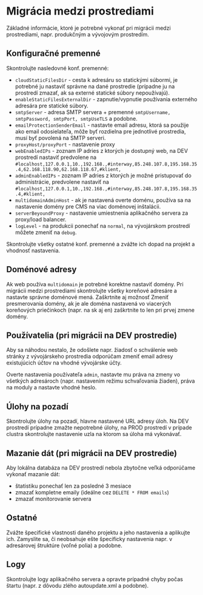 # Migrácia medzi prostrediami

Základné informácie, ktoré je potrebné vykonať pri migrácii medzi prostrediami, napr. produkčným a vývojovým prostredím.

## Konfiguračné premenné

Skontrolujte nasledovné konf. premenné:

- `cloudStaticFilesDir` - cesta k adresáru so statickými súbormi, je potrebné ju nastaviť správne na dané prostredie (prípadne ju na prostredí zmazať, ak sa externé statické súbory nepoužívajú).
- `enableStaticFilesExternalDir` - zapnutie/vypnutie používania externého adresára pre statické súbory.
- `smtpServer` - adresa SMTP servera + premenné `smtpUsername, smtpPassword, smtpPort, smtpUseTLS` a podobne.
- `emailProtectionSenderEmail` - nastavte email adresu, ktorá sa použije ako email odosielateľa, môže byť rozdielna pre jednotlivé prostredia, musí byť povolená na SMTP serveri.
- `proxyHost/proxyPort` - nastavenie proxy
- `webEnabledIPs` - zoznam IP adries z ktorých je dostupný web, na DEV prostredí nastaviť predvolene na `#localhost,127.0.0.1,10.,192.168.,#interway,85.248.107.8,195.168.35.4,62.168.118.90,62.168.118.67,#klient,`
- `adminEnabledIPs` - zoznam IP adries z ktorých je možné pristupovať do administrácie, predvolene nastaviť na `#localhost,127.0.0.1,10.,192.168.,#interway,85.248.107.8,195.168.35.4,#klient,`
- `multidomainAdminHost` - ak je nastavená overte doménu, používa sa na nastavenie domény pre CMS na viac doménovej inštalácii.
- `serverBeyoundProxy` - nastavenie umiestnenia aplikačného servera za proxy/load balancer.
- `logLevel` - na produkcii ponechať na `normal`, na vývojárskom prostredí môžete zmeniť na `debug`.

Skontrolujte všetky ostatné konf. premenné a zvážte ich dopad na projekt a vhodnosť nastavenia.

## Doménové adresy

Ak web používa `multidomain` je potrebné korektne nastaviť domény. Pri migrácii medzi prostrediami skontrolujte všetky koreňové adresáre a nastavte správne doménové mená.
Zaškrtnite aj možnosť Zmeniť presmerovania domény, ak je ale doména nastavená vo viacerých koreňových priečinkoch (napr. na sk aj en) zaškrtnite to len pri prvej zmene domény.

## Používatelia (pri migrácii na DEV prostredie)

Aby sa náhodou nestalo, že odošlete napr. žiadosť o schválenie web stránky z vývojárskeho prostredia odporúčam zmeniť email adresy existujúcich účtov na vhodné vývojárske účty.

Overte nastavenia používateľa `admin`, nastavte mu práva na zmeny vo všetkých adresároch (napr. nastavením režimu schvaľovania žiaden), práva na moduly a nastavte vhodné heslo.

## Úlohy na pozadí

Skontrolujte úlohy na pozadí, hlavne nastavené URL adresy úloh. Na DEV prostredí prípadne zmažte nepotrebné úlohy, na PROD prostredí v prípade clustra skontrolujte nastavenie uzla na ktorom sa úloha má vykonávať.

## Mazanie dát (pri migrácii na DEV prostredie)

Aby lokálna databáza na DEV prostredí nebola zbytočne veľká odporúčame vykonať mazanie dát:

- štatistiku ponechať len za posledné 3 mesiace
- zmazať kompletne emaily (ideálne cez `DELETE * FROM emails`)
- zmazať monitorovanie servera

## Ostatné

Zvážte špecifické vlastnosti daného projektu a jeho nastavenia a aplikujte ich. Zamyslite sa, či neobsahuje ešte špecificky nastavenia napr. v adresárovej štruktúre (voľné polia) a podobne.

## Logy

Skontrolujte logy aplikačného servera a opravte prípadné chyby počas štartu (napr. z dôvodu zlého autoupdate.xml a podobne).